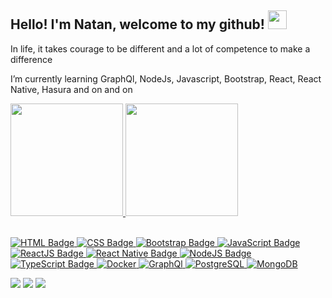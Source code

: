 ## Hello! I'm Natan, welcome to my github! <img src="https://camo.githubusercontent.com/e8e7b06ecf583bc040eb60e44eb5b8e0ecc5421320a92929ce21522dbc34c891/68747470733a2f2f6d656469612e67697068792e636f6d2f6d656469612f6876524a434c467a6361737252346961377a2f67697068792e676966" width="30px" data-canonical-src="https://media.giphy.com/media/hvRJCLFzcasrR4ia7z/giphy.gif" style="max-width:100%;"> 

<p> In life, it takes courage to be different and a lot of competence to make a difference </p>
<p> I’m currently learning GraphQl, NodeJs, Javascript, Bootstrap, React, React Native, Hasura and on and on </p>

<div>
  <a href="https://github.com/natanrotta">
  <img height="180em" src="https://github-readme-stats.vercel.app/api?username=natanrotta&show_icons=true&theme=dracula&include_all_commits=true&count_private=true"/>
  <img height="180em" src="https://github-readme-stats.vercel.app/api/top-langs/?username=natanrotta&layout=compact&langs_count=7&theme=dracula"/>
</div>

<br />
  
![HTML Badge](https://img.shields.io/badge/-HTML-orange)
![CSS Badge](https://img.shields.io/badge/-CSS-blue)
![Bootstrap Badge](https://img.shields.io/badge/-Bootstrap-purple)
![JavaScript Badge](https://img.shields.io/badge/-JavaScript-yellow)
![ReactJS Badge](https://img.shields.io/badge/-ReactJS-blue)
![React Native Badge](https://img.shields.io/badge/-React%20Native-purple)
![NodeJS Badge](https://img.shields.io/badge/-Node.js-green) 
![TypeScript Badge](https://img.shields.io/badge/-TypeScript-blue)
![Docker](https://img.shields.io/badge/Docker-blue)
![GraphQl](https://img.shields.io/badge/GraphQl-purple)
![PostgreSQL](https://img.shields.io/badge/PostgreSQL-blue)
![MongoDB](https://img.shields.io/badge/MongoDB-green)

<div>   
  <a href="https://instagram.com/natan_rotta" target="_blank"><img src="https://img.shields.io/badge/-Instagram-%23E4405F?style=for-the-badge&logo=instagram&logoColor=white" target="_blank"></a>  
  <a href = "mailto:natanrotta"><img src="https://img.shields.io/badge/-Gmail-%23333?style=for-the-badge&logo=gmail&logoColor=white" target="_blank"></a>  
  <a href="https://www.linkedin.com/in/natan-rotta-452588168/" target="_blank"><img src="https://img.shields.io/badge/-LinkedIn-%230077B5?style=for-the-badge&logo=linkedin&logoColor=white" target="_blank"></a> 
</div>

